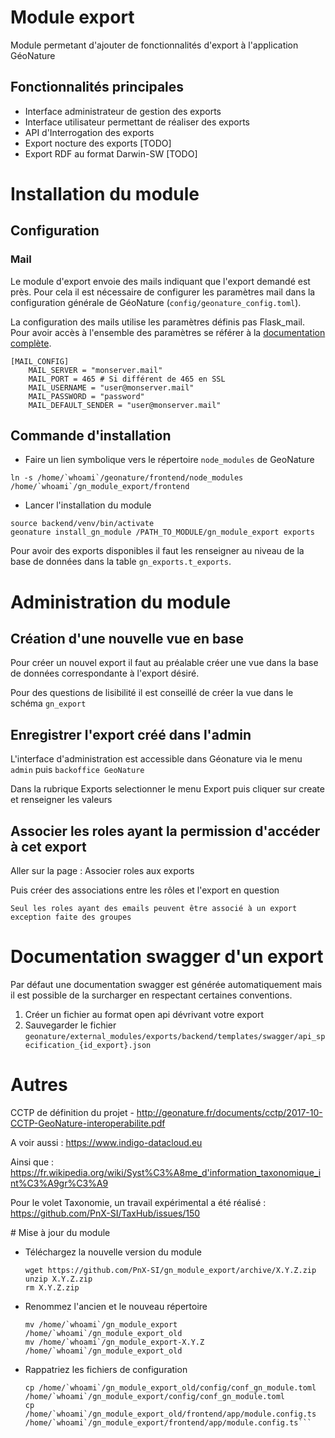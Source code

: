 # Module export

Module permetant d'ajouter de fonctionnalités d'export à l'application GéoNature

## Fonctionnalités principales

- Interface administrateur de gestion des exports
- Interface utilisateur permettant de réaliser des exports
- API d'Interrogation des exports
- Export nocture des exports [TODO]
- Export RDF au format Darwin-SW [TODO]

# Installation du module

## Configuration

### Mail

Le module d'export envoie des mails indiquant que l'export demandé est près. Pour cela il est nécessaire de configurer les paramètres mail dans la configuration générale de GéoNature (`config/geonature_config.toml`).

La configuration des mails utilise les paramètres définis pas Flask_mail. Pour avoir accès à l'ensemble des paramètres se référer à la [documentation complète](https://flask-mail.readthedocs.io/en/latest/).

```
[MAIL_CONFIG]
    MAIL_SERVER = "monserver.mail"
    MAIL_PORT = 465 # Si différent de 465 en SSL
    MAIL_USERNAME = "user@monserver.mail"
    MAIL_PASSWORD = "password"
    MAIL_DEFAULT_SENDER = "user@monserver.mail"
```

## Commande d'installation

-  Faire un lien symbolique vers le répertoire `node_modules` de GeoNature

```
ln -s /home/`whoami`/geonature/frontend/node_modules /home/`whoami`/gn_module_export/frontend
```

- Lancer l'installation du module
```
source backend/venv/bin/activate
geonature install_gn_module /PATH_TO_MODULE/gn_module_export exports
```

Pour avoir des exports disponibles il faut les renseigner au niveau de la base de données dans la table `gn_exports.t_exports`.

# Administration du module

## Création d'une nouvelle vue en base

Pour créer un nouvel export il faut au préalable créer une vue dans la base de données correspondante à l'export désiré.

Pour des questions de lisibilité il est conseillé de créer la vue dans le schéma `gn_export`

## Enregistrer l'export créé dans l'admin

L'interface d'administration est accessible dans Géonature via le menu `admin` puis `backoffice GeoNature`

Dans la rubrique Exports selectionner le menu Export puis cliquer sur create et renseigner les valeurs

## Associer les roles ayant la permission d'accéder à cet export

Aller sur la page : Associer roles aux exports

Puis créer des associations entre les rôles et l'export en question

```
Seul les roles ayant des emails peuvent être associé à un export exception faite des groupes
```

# Documentation swagger d'un export

Par défaut une documentation swagger est générée automatiquement mais il est possible de la surcharger en respectant certaines conventions.

1. Créer un fichier au format open api dévrivant votre export
2. Sauvegarder le fichier `geonature/external_modules/exports/backend/templates/swagger/api_specification_{id_export}.json`

# Autres

CCTP de définition du projet - http://geonature.fr/documents/cctp/2017-10-CCTP-GeoNature-interoperabilite.pdf

A voir aussi : https://www.indigo-datacloud.eu

Ainsi que : https://fr.wikipedia.org/wiki/Syst%C3%A8me_d'information_taxonomique_int%C3%A9gr%C3%A9

Pour le volet Taxonomie, un travail expérimental a été réalisé : https://github.com/PnX-SI/TaxHub/issues/150

# Mise à jour du module

- Téléchargez la nouvelle version du module

    ```
    wget https://github.com/PnX-SI/gn_module_export/archive/X.Y.Z.zip
    unzip X.Y.Z.zip
    rm X.Y.Z.zip
    ```

- Renommez l'ancien et le nouveau répertoire

    ```
    mv /home/`whoami`/gn_module_export /home/`whoami`/gn_module_export_old
    mv /home/`whoami`/gn_module_export-X.Y.Z /home/`whoami`/gn_module_export_old
    ```

- Rappatriez les fichiers de configuration

    ```
    cp /home/`whoami`/gn_module_export_old/config/conf_gn_module.toml /home/`whoami`/gn_module_export/config/conf_gn_module.toml
    cp /home/`whoami`/gn_module_export_old/frontend/app/module.config.ts /home/`whoami`/gn_module_export/frontend/app/module.config.ts```
